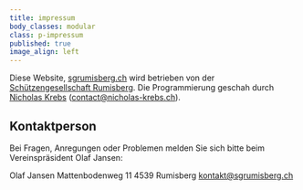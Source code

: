 ```yaml
---
title: impressum
body_classes: modular
class: p-impressum
published: true
image_align: left
---
```


Diese Website, [sgrumisberg.ch](http://sgrumisberg.ch) wird betrieben von der [Schützengesellschaft Rumisberg](mailto:kontakt@sgrumisberg.ch). Die Programmierung geschah durch [Nicholas Krebs](https://nicholas-krebs.ch) ([contact@nicholas-krebs.ch](mailto:contact@nicholas-krebs.ch)).

## Kontaktperson

Bei Fragen, Anregungen oder Problemen melden Sie sich bitte beim Vereinspräsident Olaf Jansen:

Olaf Jansen
Mattenbodenweg 11
4539 Rumisberg
[kontakt@sgrumisberg.ch](mailto:kontakt@sgrumisberg.ch)
